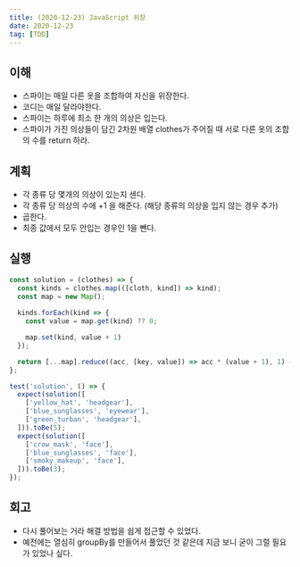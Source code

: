 ```yaml
---
title: (2020-12-23) JavaScript 위장
date: 2020-12-23
tag: [TDD]
---
```


## 이해

- 스파이는 매일 다른 옷을 조합하여 자신을 위장한다.
- 코디는 매일 달라야한다.
- 스파이는 하루에 최소 한 개의 의상은 입는다.
- 스파이가 가진 의상들이 담긴 2차원 배열 clothes가 주어질 때 서로 다른 옷의 조합의 수를 return 하라.

## 계획

- 각 종류 당 몇개의 의상이 있는지 센다.
- 각 종류 당 의상의 수에 +1 을 해준다. (해당 종류의 의상을 입지 않는 경우 추가)
- 곱한다.
- 최종 값에서 모두 안입는 경우인 1을 뺀다.

## 실행

```javascript
const solution = (clothes) => {
  const kinds = clothes.map(([cloth, kind]) => kind);
  const map = new Map();
  
  kinds.forEach(kind => {
    const value = map.get(kind) ?? 0;

    map.set(kind, value + 1)
  });

  return [...map].reduce((acc, [key, value]) => acc * (value + 1), 1) - 1;
};

test('solution', () => {
  expect(solution([
    ['yellow_hat', 'headgear'],
    ['blue_sunglasses', 'eyewear'],
    ['green_turban', 'headgear'],
  ])).toBe(5);
  expect(solution([
    ['crow_mask', 'face'],
    ['blue_sunglasses', 'face'],
    ['smoky_makeup', 'face'],
  ])).toBe(3);
});
```

## 회고

- 다시 풀어보는 거라 해결 방법을 쉽게 접근할 수 있었다.
- 예전에는 열심히 groupBy를 만들어서 풀었던 것 같은데 지금 보니 굳이 그럴 필요가 있었나 싶다.
